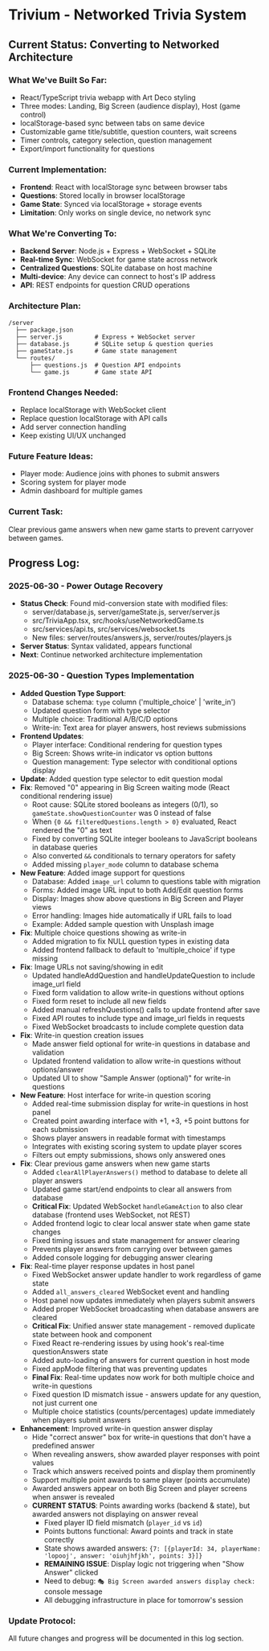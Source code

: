 # Trivium - Networked Trivia System

## Current Status: Converting to Networked Architecture

### What We've Built So Far:
- React/TypeScript trivia webapp with Art Deco styling
- Three modes: Landing, Big Screen (audience display), Host (game control)
- localStorage-based sync between tabs on same device
- Customizable game title/subtitle, question counters, wait screens
- Timer controls, category selection, question management
- Export/import functionality for questions

### Current Implementation:
- **Frontend**: React with localStorage sync between browser tabs
- **Questions**: Stored locally in browser localStorage
- **Game State**: Synced via localStorage + storage events
- **Limitation**: Only works on single device, no network sync

### What We're Converting To:
- **Backend Server**: Node.js + Express + WebSocket + SQLite
- **Real-time Sync**: WebSocket for game state across network
- **Centralized Questions**: SQLite database on host machine
- **Multi-device**: Any device can connect to host's IP address
- **API**: REST endpoints for question CRUD operations

### Architecture Plan:
```
/server
  ├── package.json
  ├── server.js         # Express + WebSocket server
  ├── database.js       # SQLite setup & question queries  
  ├── gameState.js      # Game state management
  └── routes/
      ├── questions.js  # Question API endpoints
      └── game.js       # Game state API
```

### Frontend Changes Needed:
- Replace localStorage with WebSocket client
- Replace question localStorage with API calls
- Add server connection handling
- Keep existing UI/UX unchanged

### Future Feature Ideas:
- Player mode: Audience joins with phones to submit answers
- Scoring system for player mode
- Admin dashboard for multiple games

### Current Task:
Clear previous game answers when new game starts to prevent carryover between games.

## Progress Log:

### 2025-06-30 - Power Outage Recovery
- **Status Check**: Found mid-conversion state with modified files:
  - server/database.js, server/gameState.js, server/server.js
  - src/TriviaApp.tsx, src/hooks/useNetworkedGame.ts
  - src/services/api.ts, src/services/websocket.ts
  - New files: server/routes/answers.js, server/routes/players.js
- **Server Status**: Syntax validated, appears functional
- **Next**: Continue networked architecture implementation

### 2025-06-30 - Question Types Implementation
- **Added Question Type Support**: 
  - Database schema: `type` column ('multiple_choice' | 'write_in')
  - Updated question form with type selector
  - Multiple choice: Traditional A/B/C/D options
  - Write-in: Text area for player answers, host reviews submissions
- **Frontend Updates**:
  - Player interface: Conditional rendering for question types
  - Big Screen: Shows write-in indicator vs option buttons
  - Question management: Type selector with conditional options display
- **Update**: Added question type selector to edit question modal
- **Fix**: Removed "0" appearing in Big Screen waiting mode (React conditional rendering issue)
  - Root cause: SQLite stored booleans as integers (0/1), so `gameState.showQuestionCounter` was 0 instead of false
  - When `{0 && filteredQuestions.length > 0}` evaluated, React rendered the "0" as text
  - Fixed by converting SQLite integer booleans to JavaScript booleans in database queries
  - Also converted `&&` conditionals to ternary operators for safety
  - Added missing `player_mode` column to database schema
- **New Feature**: Added image support for questions
  - Database: Added `image_url` column to questions table with migration
  - Forms: Added image URL input to both Add/Edit question forms  
  - Display: Images show above questions in Big Screen and Player views
  - Error handling: Images hide automatically if URL fails to load
  - Example: Added sample question with Unsplash image
- **Fix**: Multiple choice questions showing as write-in
  - Added migration to fix NULL question types in existing data
  - Added frontend fallback to default to 'multiple_choice' if type missing
- **Fix**: Image URLs not saving/showing in edit
  - Updated handleAddQuestion and handleUpdateQuestion to include image_url field
  - Fixed form validation to allow write-in questions without options
  - Fixed form reset to include all new fields
  - Added manual refreshQuestions() calls to update frontend after save
  - Fixed API routes to include type and image_url fields in requests
  - Fixed WebSocket broadcasts to include complete question data
- **Fix**: Write-in question creation issues
  - Made answer field optional for write-in questions in database and validation
  - Updated frontend validation to allow write-in questions without options/answer
  - Updated UI to show "Sample Answer (optional)" for write-in questions
- **New Feature**: Host interface for write-in question scoring
  - Added real-time submission display for write-in questions in host panel
  - Created point awarding interface with +1, +3, +5 point buttons for each submission
  - Shows player answers in readable format with timestamps
  - Integrates with existing scoring system to update player scores
  - Filters out empty submissions, shows only answered ones
- **Fix**: Clear previous game answers when new game starts
  - Added `clearAllPlayerAnswers()` method to database to delete all player answers
  - Updated game start/end endpoints to clear all answers from database
  - **Critical Fix**: Updated WebSocket `handleGameAction` to also clear database (frontend uses WebSocket, not REST)
  - Added frontend logic to clear local answer state when game state changes
  - Fixed timing issues and state management for answer clearing
  - Prevents player answers from carrying over between games
  - Added console logging for debugging answer clearing
- **Fix**: Real-time player response updates in host panel
  - Fixed WebSocket answer update handler to work regardless of game state
  - Added `all_answers_cleared` WebSocket event and handling
  - Host panel now updates immediately when players submit answers
  - Added proper WebSocket broadcasting when database answers are cleared
  - **Critical Fix**: Unified answer state management - removed duplicate state between hook and component
  - Fixed React re-rendering issues by using hook's real-time questionAnswers state
  - Added auto-loading of answers for current question in host mode
  - Fixed appMode filtering that was preventing updates
  - **Final Fix**: Real-time updates now work for both multiple choice and write-in questions
  - Fixed question ID mismatch issue - answers update for any question, not just current one
  - Multiple choice statistics (counts/percentages) update immediately when players submit answers
- **Enhancement**: Improved write-in question answer display
  - Hide "correct answer" box for write-in questions that don't have a predefined answer
  - When revealing answers, show awarded player responses with point values
  - Track which answers received points and display them prominently
  - Support multiple point awards to same player (points accumulate)
  - Awarded answers appear on both Big Screen and player screens when answer is revealed
  - **CURRENT STATUS**: Points awarding works (backend & state), but awarded answers not displaying on answer reveal
    - Fixed player ID field mismatch (`player_id` vs `id`)
    - Points buttons functional: Award points and track in state correctly
    - State shows awarded answers: `{7: [{playerId: 34, playerName: 'lopooj', answer: 'oiuhjhfjkh', points: 3}]}`
    - **REMAINING ISSUE**: Display logic not triggering when "Show Answer" clicked
    - Need to debug: `🎭 Big Screen awarded answers display check:` console message
    - All debugging infrastructure in place for tomorrow's session

### Update Protocol:
All future changes and progress will be documented in this log section.